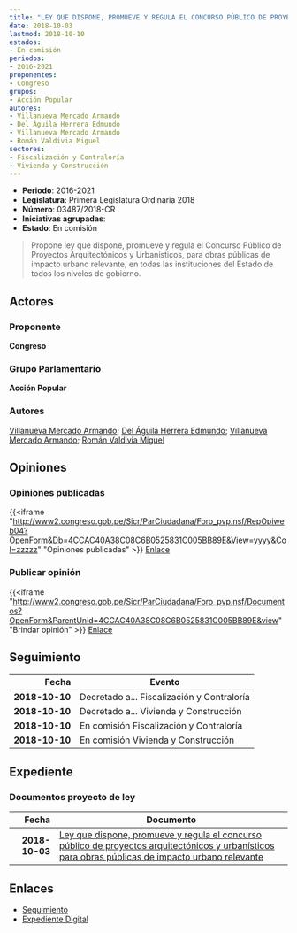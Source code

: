 ```yaml
---
title: "LEY QUE DISPONE, PROMUEVE Y REGULA EL CONCURSO PÚBLICO DE PROYECTOS ARQUITECTÓNICOS Y URBANÍSTICOS PARA OBRAS PÚBLICAS DE IMPACTO URBANO RELEVANTE"
date: 2018-10-03
lastmod: 2018-10-10
estados:
- En comisión
periodos:
- 2016-2021
proponentes:
- Congreso
grupos:
- Acción Popular
autores:
- Villanueva Mercado Armando
- Del Águila Herrera Edmundo
- Villanueva Mercado Armando
- Román Valdivia Miguel
sectores:
- Fiscalización y Contraloría
- Vivienda y Construcción
---
```

- **Periodo**: 2016-2021
- **Legislatura**: Primera Legislatura Ordinaria 2018
- **Número**: 03487/2018-CR
- **Iniciativas agrupadas**: 
- **Estado**: En comisión

> Propone ley que dispone, promueve y regula el Concurso Público de Proyectos Arquitectónicos y Urbanísticos, para obras públicas de impacto urbano relevante, en todas las instituciones del Estado de todos los niveles de gobierno.


## Actores

### Proponente

**Congreso**

### Grupo Parlamentario

**Acción Popular**

### Autores

[Villanueva Mercado Armando](mailto:mailto:avillanuevam@congreso.gob.pe); [Del Águila Herrera Edmundo](mailto:mailto:edelaguila@congreso.gob.pe); [Villanueva Mercado Armando](mailto:mailto:avillanuevam@congreso.gob.pe); [Román Valdivia Miguel](mailto:mailto:mroman@congreso.gob.pe)

## Opiniones

### Opiniones publicadas

{{<iframe "http://www2.congreso.gob.pe/Sicr/ParCiudadana/Foro_pvp.nsf/RepOpiweb04?OpenForm&Db=4CCAC40A38C08C6B0525831C005BB89E&View=yyyy&Col=zzzzz" "Opiniones publicadas" >}}
[Enlace](http://www2.congreso.gob.pe/Sicr/ParCiudadana/Foro_pvp.nsf/RepOpiweb04?OpenForm&Db=4CCAC40A38C08C6B0525831C005BB89E&View=yyyy&Col=zzzzz)

### Publicar opinión

{{<iframe "http://www2.congreso.gob.pe/Sicr/ParCiudadana/Foro_pvp.nsf/Documentos?OpenForm&ParentUnid=4CCAC40A38C08C6B0525831C005BB89E&view" "Brindar opinión" >}}
[Enlace](http://www2.congreso.gob.pe/Sicr/ParCiudadana/Foro_pvp.nsf/Documentos?OpenForm&ParentUnid=4CCAC40A38C08C6B0525831C005BB89E&view)


## Seguimiento

| Fecha | Evento |
|------:|--------|
| **2018-10-10** | Decretado a... Fiscalización y Contraloría |
| **2018-10-10** | Decretado a... Vivienda y Construcción |
| **2018-10-10** | En comisión Fiscalización y Contraloría |
| **2018-10-10** | En comisión Vivienda y Construcción |

## Expediente

### Documentos proyecto de ley

| Fecha | Documento |
|------:|-----------|
| **2018-10-03** | [Ley que dispone, promueve y regula el concurso público de proyectos arquitectónicos y urbanísticos para obras públicas de impacto urbano relevante](http://www.leyes.congreso.gob.pe/Documentos/2016_2021/Proyectos_de_Ley_y_de_Resoluciones_Legislativas/PL0348720181003..pdf) |

## Enlaces

- [Seguimiento](http://www2.congreso.gob.pe/Sicr/TraDocEstProc/CLProLey2016.nsf/f7fff46988ca05b1052578e100829cc7/09de8c42ffede7830525831c000c9e31?OpenDocument)
- [Expediente Digital](http://www2.congreso.gob.pe/Sicr/TraDocEstProc/CLProLey2016.nsf/f7fff46988ca05b1052578e100829cc7/09de8c42ffede7830525831c000c9e31?OpenDocument&Click=05257FB7005EB655.eb71d0cf91d8294e05256cdf006b5706/$Body/0.1C6C)

